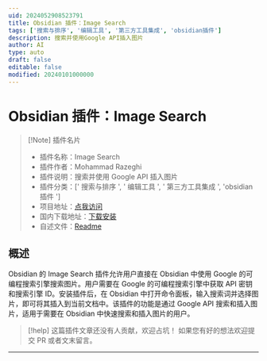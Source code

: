 ```yaml
---
uid: 2024052908523791
title: Obsidian 插件：Image Search
tags: ['搜索与排序', '编辑工具', '第三方工具集成', 'obsidian插件']
description: 搜索并使用Google API插入图片
author: AI
type: auto
draft: false
editable: false
modified: 20240101000000
---
```


# Obsidian 插件：Image Search

> [!Note] 插件名片
> - 插件名称：Image Search
> - 插件作者：Mohammad Razeghi
> - 插件说明：搜索并使用 Google API 插入图片
> - 插件分类：[' 搜索与排序 ', ' 编辑工具 ', ' 第三方工具集成 ', 'obsidian 插件 ']
> - 项目地址：[点我访问](https://github.com/razeghi71/obsidian-image-search)
> - 国内下载地址：[下载安装](https://pkmer.cn/products/plugin/pluginMarket/?image-search)
> - 自述文件：[Readme](https://ghproxy.net/https://raw.githubusercontent.com/razeghi71/obsidian-image-search/main/README.md)

## 概述

Obsidian 的 Image Search 插件允许用户直接在 Obsidian 中使用 Google 的可编程搜索引擎搜索图片。用户需要在 Google 的可编程搜索引擎中获取 API 密钥和搜索引擎 ID。安装插件后，在 Obsidian 中打开命令面板，输入搜索词并选择图片，即可将其插入到当前文档中。该插件的功能是通过 Google API 搜索和插入图片，适用于需要在 Obsidian 中快速搜索和插入图片的用户。

> [!help]
> 这篇插件文章还没有人贡献，欢迎占坑！
> 如果您有好的想法欢迎提交 PR 或者文末留言。

---



